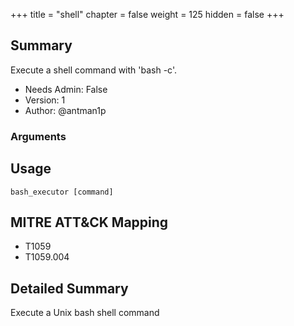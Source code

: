 +++
title = "shell"
chapter = false
weight = 125
hidden = false
+++

## Summary
Execute a shell command with 'bash -c'.

- Needs Admin: False  
- Version: 1  
- Author: @antman1p  

### Arguments

## Usage

```
bash_executor [command]
```

## MITRE ATT&CK Mapping

- T1059
- T1059.004
## Detailed Summary

Execute a Unix bash shell command
